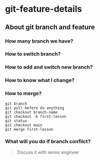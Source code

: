 # git-feature-details
## About git branch and feature ##
### How many branch we have?
### How to switch branch?
### How to add and switch new branch?
### How to know what I change?
### How to merge?

```
git branch
git pull before do anything
git checkout branch-name
git checkout -b first-lesson
git status
git checkout main
git merge first-lesson
```

### What will you do if branch conflict?
> Discuss it with senior engineer
